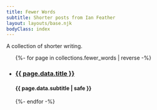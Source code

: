 ```yaml
---
title: Fewer Words
subtitle: Shorter posts from Ian Feather
layout: layouts/base.njk
bodyClass: index
---
```


<p>A collection of shorter writing.</p>

<div class="index-section">
  <ul>
  {%- for page in collections.fewer_words | reverse -%}
    <li>
      <h3 class="index-title">
        <a href="{{ page.url }}">{{ page.data.title }}</a>
      </h3>
      <h4 class="index-subtitle">{{ page.data.subtitle | safe }}</h4>
    </li>
  {%- endfor -%}
  </ul>
</div>
